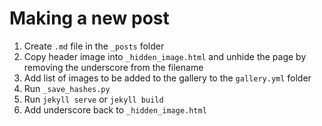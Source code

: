 # Making a new post

1. Create `.md` file in the `_posts` folder
2. Copy header image into `_hidden_image.html` and unhide the page by removing the underscore from the filename
3. Add list of images to be added to the gallery to the `gallery.yml` folder
4. Run `_save_hashes.py`
5. Run `jekyll serve` or `jekyll build`
6. Add underscore back to `_hidden_image.html`